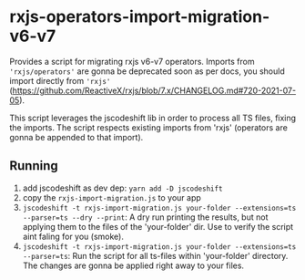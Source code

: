 # rxjs-operators-import-migration-v6-v7

Provides a script for migrating rxjs v6-v7 operators. 
Imports from `'rxjs/operators'` are gonna be deprecated soon as per docs, you should import directly from `'rxjs'` (https://github.com/ReactiveX/rxjs/blob/7.x/CHANGELOG.md#720-2021-07-05).

This script leverages the jscodeshift lib in order to process all TS files, fixing the imports. 
The script respects existing imports from 'rxjs' (operators are gonna be appended to that import). 

## Running

1. add jscodeshift as dev dep: `yarn add -D jscodeshift`
2. copy the `rxjs-import-migration.js` to your app
3. `jscodeshift -t rxjs-import-migration.js your-folder --extensions=ts --parser=ts --dry --print`: A dry run printing the results, but not applying them to the files of the 'your-folder' dir. Use to verify the script aint faling for you (smoke).
4. `jscodeshift -t rxjs-import-migration.js your-folder --extensions=ts --parser=ts`: Run the script for all ts-files within 'your-folder' directory. The changes are gonna be applied right away to your files.
